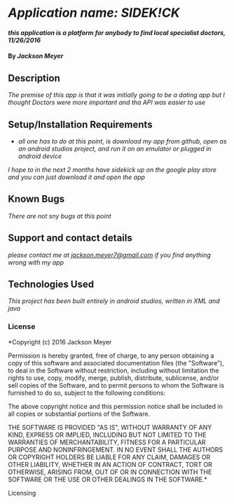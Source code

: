 # _Application name: SIDEK!CK_

#### _this application is a platform for anybody to find local specialist doctors, 11/26/2016_

#### By _**Jackson Meyer**_

## Description

_The premise of this app is that it was initially going to be a dating app but I thought Doctors were more important and tha API was easier to use_

## Setup/Installation Requirements

* _all one has to do at this point, is download my app from github, open as an android studios project, and run it on an emulator or plugged in android device_


_I hope to in the next 2 months have sidekick up on the google play store and you can just download it and open the app_

## Known Bugs

_There are not sny bugs at this point_

## Support and contact details

_please contact me at jackson.meyer7@gmail.com if you find anything wrong with my app_

## Technologies Used

_This project has been built entirely in android studios, written in XML and java_

### License

*Copyright (c) 2016 Jackson Meyer

Permission is hereby granted, free of charge, to any person obtaining a copy of this software and associated documentation files (the "Software"), to deal in the Software without restriction, including without limitation the rights to use, copy, modify, merge, publish, distribute, sublicense, and/or sell copies of the Software, and to permit persons to whom the Software is furnished to do so, subject to the following conditions:

The above copyright notice and this permission notice shall be included in all copies or substantial portions of the Software.

THE SOFTWARE IS PROVIDED "AS IS", WITHOUT WARRANTY OF ANY KIND, EXPRESS OR IMPLIED, INCLUDING BUT NOT LIMITED TO THE WARRANTIES OF MERCHANTABILITY, FITNESS FOR A PARTICULAR PURPOSE AND NONINFRINGEMENT. IN NO EVENT SHALL THE AUTHORS OR COPYRIGHT HOLDERS BE LIABLE FOR ANY CLAIM, DAMAGES OR OTHER LIABILITY, WHETHER IN AN ACTION OF CONTRACT, TORT OR OTHERWISE, ARISING FROM, OUT OF OR IN CONNECTION WITH THE SOFTWARE OR THE USE OR OTHER DEALINGS IN THE SOFTWARE.*


Licensing
